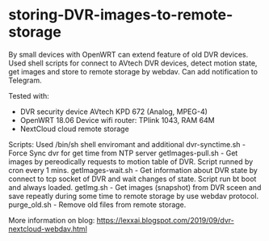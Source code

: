 # storing-DVR-images-to-remote-storage
 By small devices with OpenWRT can extend feature of old DVR devices. Used shell scripts for connect to AVtech DVR devices, detect motion state, get images and store to remote storage by webdav. Can add notification to Telegram.
 
Tested with:
 - DVR security device AVtech KPD 672 (Analog, MPEG-4)
 - OpenWRT 18.06 Device wifi router: TPlink 1043, RAM 64M
 - NextCloud cloud remote storage
 
Scripts:
Used /bin/sh shell enviromant and additional 
 dvr-synctime.sh - Force Sync dvr for get time from NTP server
 getImages-pull.sh - Get images by pereodically requests to motion table of DVR. Script runned by cron every 1 mins.
 getImages-wait.sh - Get information about DVR state by connect to tcp socket of DVR and wait changes of state. Script run bt boot and always loaded.
 getImg.sh - Get images (snapshot) from DVR sceen and save repeatly during some time to remote storage by use webdav protocol.
 purge_old.sh - Remove old files from remote storage.
 



More information on blog: https://lexxai.blogspot.com/2019/09/dvr-nextcloud-webdav.html
